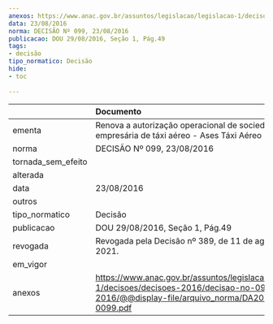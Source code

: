 ```yaml
---
anexos: https://www.anac.gov.br/assuntos/legislacao/legislacao-1/decisoes/decisoes-2016/decisao-no-099-23-08-2016/@@display-file/arquivo_norma/DA2016-0099.pdf
data: 23/08/2016
norma: DECISÃO Nº 099, 23/08/2016
publicacao: DOU 29/08/2016, Seção 1, Pág.49
tags:
- decisão
tipo_normatico: Decisão
hide: 
- toc 
 
---
```


|                    | Documento                                                                                                                                              |
|:-------------------|:-------------------------------------------------------------------------------------------------------------------------------------------------------|
| ementa             | Renova a autorização operacional de sociedade empresária de táxi aéreo - Ases Táxi Aéreo Ltda.                                                         |
| norma              | DECISÃO Nº 099, 23/08/2016                                                                                                                             |
| tornada_sem_efeito |                                                                                                                                                        |
| alterada           |                                                                                                                                                        |
| data               | 23/08/2016                                                                                                                                             |
| outros             |                                                                                                                                                        |
| tipo_normatico     | Decisão                                                                                                                                                |
| publicacao         | DOU 29/08/2016, Seção 1, Pág.49                                                                                                                        |
| revogada           | Revogada pela Decisão nº 389, de 11 de agosto de 2021.                                                                                                 |
| em_vigor           |                                                                                                                                                        |
| anexos             | https://www.anac.gov.br/assuntos/legislacao/legislacao-1/decisoes/decisoes-2016/decisao-no-099-23-08-2016/@@display-file/arquivo_norma/DA2016-0099.pdf |